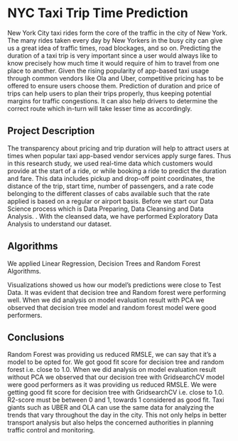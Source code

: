 # NYC Taxi Trip Time Prediction

New York City taxi rides form the core of the traffic in the city of New York. The many rides taken every day by New Yorkers in the busy city can give us a great idea of traffic times, road blockages, and so on. Predicting the duration of a taxi trip is very important since a user would always like to know precisely how much time it would require of him to travel from one place to another. Given the rising popularity of app-based taxi usage through common vendors like Ola and Uber, competitive pricing has to be offered to ensure users choose them. Prediction of duration and price of trips can help users to plan their trips properly, thus keeping potential margins for traffic congestions. It can also help drivers to determine the correct route which in-turn will take lesser time as accordingly. 

## Project Description
The transparency about pricing and trip duration will help to attract users at times when popular taxi app-based vendor services apply surge fares. Thus in this research study, we used real-time data which customers would provide at the start of a ride, or while booking a ride to predict the duration and fare. This data includes pickup and drop-off point coordinates, the distance of the trip, start time, number of passengers, and a rate code belonging to the different classes of cabs available such that the rate applied is based on a regular or airport basis. 
Before we start our Data Science process which is Data Preparing, Data Cleansing and Data Analysis. . With the cleansed data, we have performed Exploratory Data Analysis to understand our dataset. 

## Algorithms
We applied 
Linear Regression, 
Decision Trees and 
Random Forest Algorithms. 

Visualizations showed us how our model’s predictions were close to Test Data. It was evident that decision tree and Random forest were performing well. When we did analysis on model evaluation result with PCA we observed that decision tree model and random forest model were good performers.

## Conclusions
Random Forest was providing us reduced RMSLE, we can say that it’s a model to be opted for. We got good fit score for decision tree and random forest i.e. close to 1.0. When we did analysis on model evaluation result without PCA we observed that our decision tree with GridsearchCV model were good performers as it was providing us reduced RMSLE. 
We were getting good fit score for decision tree with GridsearchCV i.e. close to 1.0. R2-score must be between 0 and 1, towards 1 considered as good fit. 
Taxi giants such as UBER and OLA can use the same data for analyzing the trends that vary throughout the day in the city. This not only helps in better transport analysis but also helps the concerned authorities in planning traffic control and monitoring.

